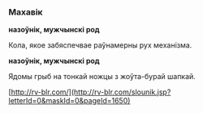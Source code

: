 ### Махавік
**назоўнік, мужчынскі род**

Кола, якое забяспечвае раўнамерны рух механізма.

**назоўнік, мужчынскі род**

Ядомы грыб на тонкай ножцы з жоўта-бурай шапкай.

<a rel="author">[http://rv-blr.com/](http://rv-blr.com/slounik.jsp?letterId=0&maskId=0&pageId=1650)</a>
